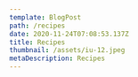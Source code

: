 ```yaml
---
template: BlogPost
path: /recipes
date: 2020-11-24T07:08:53.137Z
title: Recipes
thumbnail: /assets/iu-12.jpeg
metaDescription: Recipes
---
```

